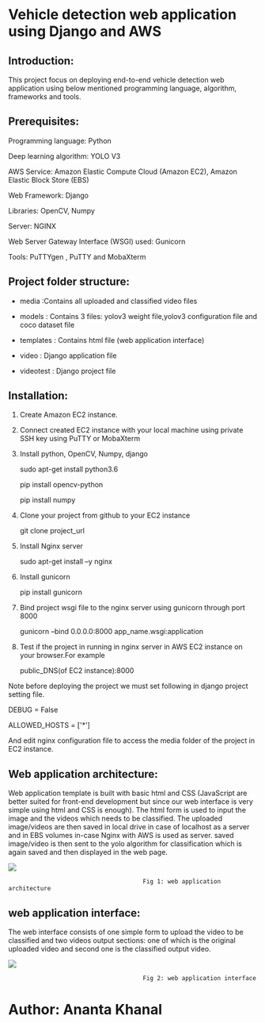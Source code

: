 # Vehicle detection web application using Django and AWS

## Introduction: 
This project focus on deploying end-to-end vehicle detection web application using below mentioned programming language, algorithm, frameworks and tools. 

## Prerequisites: 
Programming language: Python 

Deep learning algorithm: YOLO V3 

AWS Service: Amazon Elastic Compute Cloud (Amazon EC2), Amazon Elastic Block Store (EBS) 

Web Framework: Django 

Libraries: OpenCV, Numpy 

Server: NGINX 

Web Server Gateway Interface (WSGI) used: Gunicorn 

Tools: PuTTYgen , PuTTY and MobaXterm 

## Project folder structure: 


- media :Contains all uploaded and classified video files 

- models : Contains 3 files: yolov3 weight file,yolov3 configuration file and coco dataset file 

- templates : Contains html file (web application interface) 

- video : Django application file 

- videotest : Django project file 

## Installation:

1. Create Amazon EC2 instance. 

2. Connect created EC2 instance with your local machine using private SSH key using PuTTY or MobaXterm 

3. Install python, OpenCV, Numpy, django 

    sudo apt-get install python3.6 

    pip install opencv-python 

    pip install numpy 

4. Clone your project from github to your EC2 instance 

    git clone project_url 

5. Install Nginx server 

    sudo apt-get install –y nginx 

6. Install gunicorn 

    pip install gunicorn 

7. Bind project wsgi file to the nginx server using gunicorn through port 8000 

    gunicorn –bind 0.0.0.0:8000 app_name.wsgi:application 

8. Test if the project in running in nginx server in AWS EC2 instance on your browser.For example

    public_DNS(of EC2 instance):8000

 

Note before deploying the project we must set following in django project setting file. 

 DEBUG = False 

 ALLOWED_HOSTS = ['*'] 

And edit nginx configuration file to access the media folder of the project in EC2 instance. 


## Web application architecture:   

Web application template is built with basic html and CSS (JavaScript are better suited for front-end development but since our web interface is very simple using html and CSS is enough). The html form is used to input the image and the videos which needs to be classified. The uploaded image/videos are then saved in local drive in case of localhost as a server and in EBS volumes in-case Nginx with AWS is used as server. saved image/video is then sent to the yolo algorithm for classification which is again saved and then displayed in the web page. 


![](web_application/zimage_for_readme/image1.jpg)

                                          Fig 1: web application architecture 

## web application interface: 
The web interface consists of one simple form to upload the video to be classified and two videos output sections: one of which is the original uploaded video and second one is the classified output video. 

![](web_application/zimage_for_readme/image3.JPG)

                                          Fig 2: web application interface 



# Author: Ananta Khanal                                           




